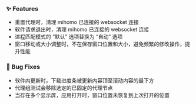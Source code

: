 ### ✨ Features

- 重置代理时，清理 mihomo 已连接的 websocket 连接
- 软件请求退出时，清理 mihomo 已连接的 websocket 连接
- 进程匹配模式的 “默认” 选项替换为 “自动” 选项
- 窗口移动或大小调整时，不在保存窗口位置和大小，避免频繁的修改操作，提升性能

### 🐛 Bug Fixes

- 软件内更新时，下载进度条被更新内容顶至滚动内容的最下方
- 代理组测试会移除选定的已固定的代理节点
- 当存在多个显示屏，应用打开时，窗口位置未恢复到上次打开的位置
